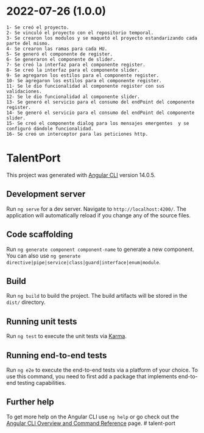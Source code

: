# 2022-07-26 (1.0.0)
    1- Se creó el proyecto.
    2- Se vinculó el proyecto con el repositorio temporal.
    3- Se crearon los modulos y se maquetó el proyecto estandarizando cada parte del mismo.
    4- Se crearon las ramas para cada HU.
    5- Se generó el componente de register.
    6- Se generaron el componente de slider.
    7- Se creó la interfaz para el componente register.
    8- Se creó la interfaz para el componente slider.
    9- Se agregaron los estilos para el componente register.
    10- Se agregaron los estilos para el componente register.
    11- Se le dio funcionalidad al componente register con sus validaciones.
    12- Se le dio funcionalidad al componente slider.
    13- Se generó el servicio para el consumo del endPoint del componente register.
    14- Se generó el servicio para el consumo del endPoint del componente slider.
    15- Se creó el componente dialog para los mensajes emergentes  y se configuró dándole funcionalidad.
    16- Se creó un interceptor para las peticiones http.

# TalentPort

This project was generated with [Angular CLI](https://github.com/angular/angular-cli) version 14.0.5.

## Development server

Run `ng serve` for a dev server. Navigate to `http://localhost:4200/`. The application will automatically reload if you change any of the source files.

## Code scaffolding

Run `ng generate component component-name` to generate a new component. You can also use `ng generate directive|pipe|service|class|guard|interface|enum|module`.

## Build

Run `ng build` to build the project. The build artifacts will be stored in the `dist/` directory.

## Running unit tests

Run `ng test` to execute the unit tests via [Karma](https://karma-runner.github.io).

## Running end-to-end tests

Run `ng e2e` to execute the end-to-end tests via a platform of your choice. To use this command, you need to first add a package that implements end-to-end testing capabilities.

## Further help

To get more help on the Angular CLI use `ng help` or go check out the [Angular CLI Overview and Command Reference](https://angular.io/cli) page.
#   t a l e n t - p o r t 
 
 